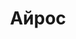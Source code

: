 --- 
title: "Айрос" 
site: "http://ayros-yalta.com" 
town: "Ялта" 
tel: ["+7 (978) 740 66 20, +7 (978) 806 64 24, +38 (067) 272 98 28, +38 (050) 481 56 49,"] 
address: "Россия, Республика Крым, г.Ялта ул. Киевская 7а, второй этаж" 
mail: "inbox@ayros-yalta.com" 
--- 